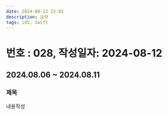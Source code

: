 ```yaml
---
date: 2024-08-12 15:03
description: 요약
tags: iOS, Swift
---
```

# 번호 : 028, 작성일자: 2024-08-12
## 2024.08.06 ~ 2024.08.11
### 제목
내용작성
